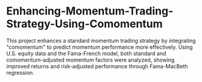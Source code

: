 # Enhancing-Momentum-Trading-Strategy-Using-Comomentum
This project enhances a standard momentum trading strategy by integrating "comomentum" to predict momentum performance more effectively. Using U.S. equity data and the Fama-French model, both standard and comomentum-adjusted momentum factors were analyzed, showing improved returns and risk-adjusted performance through Fama-MacBeth regression.
